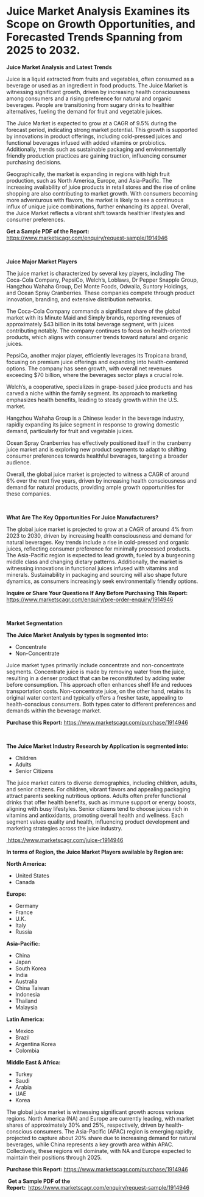 <p><h1>Juice Market Analysis Examines its Scope on Growth Opportunities, and Forecasted Trends Spanning from 2025 to 2032.</h1></p><p><strong>Juice Market Analysis and Latest Trends</strong></p>
<p><p>Juice is a liquid extracted from fruits and vegetables, often consumed as a beverage or used as an ingredient in food products. The Juice Market is witnessing significant growth, driven by increasing health consciousness among consumers and a rising preference for natural and organic beverages. People are transitioning from sugary drinks to healthier alternatives, fueling the demand for fruit and vegetable juices.</p><p>The Juice Market is expected to grow at a CAGR of 9.5% during the forecast period, indicating strong market potential. This growth is supported by innovations in product offerings, including cold-pressed juices and functional beverages infused with added vitamins or probiotics. Additionally, trends such as sustainable packaging and environmentally friendly production practices are gaining traction, influencing consumer purchasing decisions.</p><p>Geographically, the market is expanding in regions with high fruit production, such as North America, Europe, and Asia-Pacific. The increasing availability of juice products in retail stores and the rise of online shopping are also contributing to market growth. With consumers becoming more adventurous with flavors, the market is likely to see a continuous influx of unique juice combinations, further enhancing its appeal. Overall, the Juice Market reflects a vibrant shift towards healthier lifestyles and consumer preferences.</p></p>
<p><strong>Get a Sample PDF of the Report:&nbsp;</strong> <a href="https://www.marketscagr.com/enquiry/request-sample/1914946?utm_campaign=3520&utm_medium=2&utm_source=Github&utm_content=ia&utm_term=17042025&utm_id=juice">https://www.marketscagr.com/enquiry/request-sample/1914946</a></p>
<p>&nbsp;</p>
<p><strong>Juice Major Market Players</strong></p>
<p><p>The juice market is characterized by several key players, including The Coca-Cola Company, PepsiCo, Welch’s, Loblaws, Dr Pepper Snapple Group, Hangzhou Wahaha Group, Del Monte Foods, Odwalla, Suntory Holdings, and Ocean Spray Cranberries. These companies compete through product innovation, branding, and extensive distribution networks.</p><p>The Coca-Cola Company commands a significant share of the global market with its Minute Maid and Simply brands, reporting revenues of approximately $43 billion in its total beverage segment, with juices contributing notably. The company continues to focus on health-oriented products, which aligns with consumer trends toward natural and organic juices.</p><p>PepsiCo, another major player, efficiently leverages its Tropicana brand, focusing on premium juice offerings and expanding into health-centered options. The company has seen growth, with overall net revenues exceeding $70 billion, where the beverages sector plays a crucial role.</p><p>Welch’s, a cooperative, specializes in grape-based juice products and has carved a niche within the family segment. Its approach to marketing emphasizes health benefits, leading to steady growth within the U.S. market.</p><p>Hangzhou Wahaha Group is a Chinese leader in the beverage industry, rapidly expanding its juice segment in response to growing domestic demand, particularly for fruit and vegetable juices.</p><p>Ocean Spray Cranberries has effectively positioned itself in the cranberry juice market and is exploring new product segments to adapt to shifting consumer preferences towards healthful beverages, targeting a broader audience.</p><p>Overall, the global juice market is projected to witness a CAGR of around 6% over the next five years, driven by increasing health consciousness and demand for natural products, providing ample growth opportunities for these companies.</p></p>
<p>&nbsp;</p>
<p><strong>What Are The Key Opportunities For Juice Manufacturers?</strong></p>
<p><p>The global juice market is projected to grow at a CAGR of around 4% from 2023 to 2030, driven by increasing health consciousness and demand for natural beverages. Key trends include a rise in cold-pressed and organic juices, reflecting consumer preference for minimally processed products. The Asia-Pacific region is expected to lead growth, fueled by a burgeoning middle class and changing dietary patterns. Additionally, the market is witnessing innovations in functional juices infused with vitamins and minerals. Sustainability in packaging and sourcing will also shape future dynamics, as consumers increasingly seek environmentally friendly options.</p></p>
<p><strong>Inquire or Share Your Questions If Any Before Purchasing This Report:</strong> <a href="https://www.marketscagr.com/enquiry/pre-order-enquiry/1914946?utm_campaign=3520&utm_medium=2&utm_source=Github&utm_content=ia&utm_term=17042025&utm_id=juice">https://www.marketscagr.com/enquiry/pre-order-enquiry/1914946</a></p>
<p>&nbsp;</p>
<p><strong>Market Segmentation</strong></p>
<p><strong>The Juice Market Analysis by types is segmented into:</strong></p>
<p><ul><li>Concentrate</li><li>Non-Concentrate</li></ul></p>
<p><p>Juice market types primarily include concentrate and non-concentrate segments. Concentrate juice is made by removing water from the juice, resulting in a denser product that can be reconstituted by adding water before consumption. This approach often enhances shelf life and reduces transportation costs. Non-concentrate juice, on the other hand, retains its original water content and typically offers a fresher taste, appealing to health-conscious consumers. Both types cater to different preferences and demands within the beverage market.</p></p>
<p><strong>Purchase this Report:&nbsp;</strong><a href="https://www.marketscagr.com/purchase/1914946?utm_campaign=3520&utm_medium=2&utm_source=Github&utm_content=ia&utm_term=17042025&utm_id=juice">https://www.marketscagr.com/purchase/1914946</a></p>
<p>&nbsp;</p>
<p><strong>The Juice Market Industry Research by Application is segmented into:</strong></p>
<p><ul><li>Children</li><li>Adults</li><li>Senior Citizens</li></ul></p>
<p><p>The juice market caters to diverse demographics, including children, adults, and senior citizens. For children, vibrant flavors and appealing packaging attract parents seeking nutritious options. Adults often prefer functional drinks that offer health benefits, such as immune support or energy boosts, aligning with busy lifestyles. Senior citizens tend to choose juices rich in vitamins and antioxidants, promoting overall health and wellness. Each segment values quality and health, influencing product development and marketing strategies across the juice industry.</p></p>
<p><a href="https://www.marketscagr.com/juice-r1914946?utm_campaign=3520&utm_medium=2&utm_source=Github&utm_content=ia&utm_term=17042025&utm_id=juice">&nbsp;https://www.marketscagr.com/juice-r1914946</a></p>
<p><strong>In terms of Region, the Juice Market Players available by Region are:</strong></p>
<p>
    <p> <strong> North America: </strong>
        <ul>
            <li>United States</li>
            <li>Canada</li>
        </ul>
        </p> 
    <p> <strong> Europe: </strong>
        <ul>
            <li>Germany</li>
            <li>France</li>
            <li>U.K.</li>
            <li>Italy</li>
            <li>Russia</li>
        </ul>
        </p> 
    <p> <strong> Asia-Pacific: </strong>
        <ul>
            <li>China</li>
            <li>Japan</li>
            <li>South Korea</li>
            <li>India</li>
            <li>Australia</li>
            <li>China Taiwan</li>
            <li>Indonesia</li>
            <li>Thailand</li>
            <li>Malaysia</li>
        </ul>
        </p> 
    <p> <strong> Latin America: </strong>
        <ul>
            <li>Mexico</li>
            <li>Brazil</li>
            <li>Argentina Korea</li>
            <li>Colombia</li>
        </ul>
        </p> 
    <p> <strong> Middle East & Africa: </strong>
        <ul>
            <li>Turkey</li>
            <li>Saudi</li>
            <li>Arabia</li>
            <li>UAE</li>
            <li>Korea</li>
        </ul>
    </p>
    </p>
<p><p>The global juice market is witnessing significant growth across various regions. North America (NA) and Europe are currently leading, with market shares of approximately 30% and 25%, respectively, driven by health-conscious consumers. The Asia-Pacific (APAC) region is emerging rapidly, projected to capture about 20% share due to increasing demand for natural beverages, while China represents a key growth area within APAC. Collectively, these regions will dominate, with NA and Europe expected to maintain their positions through 2025.</p></p>
<p><strong>Purchase this Report: </strong><a href="https://www.marketscagr.com/purchase/1914946?utm_campaign=3520&utm_medium=2&utm_source=Github&utm_content=ia&utm_term=17042025&utm_id=juice">https://www.marketscagr.com/purchase/1914946</a></p>
<p>&nbsp;<strong>Get a Sample PDF of the Report:&nbsp;&nbsp;</strong><a href="https://www.marketscagr.com/enquiry/request-sample/1914946?utm_campaign=3520&utm_medium=2&utm_source=Github&utm_content=ia&utm_term=17042025&utm_id=juice">https://www.marketscagr.com/enquiry/request-sample/1914946</a></p>
<p><strong></strong></p>
<p><p></p><p></p><p></p></p>